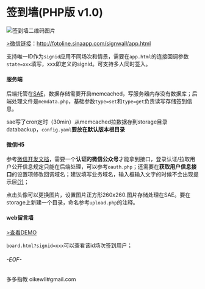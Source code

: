 # 签到墙(PHP版 v1.0)

![签到墙二维码图片](http://fotoline.sinaapp.com/signwall/board/style/images/qrcode.png)

[>微信链接](http://fotoline.sinaapp.com/signwall/app.html)：http://fotoline.sinaapp.com/signwall/app.html

支持唯一ID作为`signid`应用不同场次和情景，需要在`app.html`的连接回调参数`state=xxx`填写，xxx即定义的signid。可支持多人同时签入。

#### 服务端

后端托管在[SAE](http://www.sinacloud.com/sae.html)，数据存储需要开启memcached，写服务器内存没有数据库；后端处理文件是`memdata.php`，基础参数`type=set`和`type=get`负责读写存储签到信息。

sae写了cron定时（30min）从memcached拉数据存到storage目录databackup，`config.yaml`**要放在默认版本根目录**

#### 微信H5

参考[微信开发文档](http://mp.weixin.qq.com/wiki/17/c0f37d5704f0b64713d5d2c37b468d75.html)，需要一个**认证的微信公众号**才能拿到接口，登录认证/拉取用户公开信息规定只能在后端处理，可以参考`oauth.php`；还需要在**获取用户信息接口**的设置项修改回调域名；建议填写业务域名，输入框输入文字的时候不会出现提示层[(?)](https://res.wx.qq.com/mpres/htmledition/images/pic/setting/trusted_domain218877.jpg)；

点击头像可以更换图片，设置图片正方形260x260.图片存储处理在SAE。要在storage上新建一个目录，命名参考`upload.php`的注释。


#### web留言墙

[>查看DEMO](http://fotoline.sinaapp.com/signwall/board.html)

`board.html?signid=xxx`可以查看该id场次签到用户；

###### -EOF-
多多指教 oikewll#gmail.com